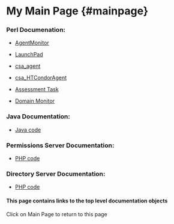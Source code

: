 My Main Page                         {#mainpage}
============


### Perl Documenation:

- [AgentMonitor](../../dox_agentmonitor/html/files.html)

- [LaunchPad](../../dox_launchpad/html/files.html)

- [csa_agent](../../dox_csa_agent/html/files.html)

- [csa_HTCondorAgent](../../dox_csa_HTCondoragent/html/files.html)

- [Assessment Task](../../dox_assessmentTask/html/files.html)

- [Domain Monitor](../../dox_domainMonitor/html/files.html)

### Java Documentation:

- [Java code](../../dox_javacode/html/files.html)

### Permissions Server Documentation:

- [PHP code](../../dox_php_perm/html/files.html)

### Directory Server Documentation:

- [PHP code](../../dox_php_dir/html/files.html)

#### This page contains links to the top level documentation objects

Click on Main Page to return to this page
